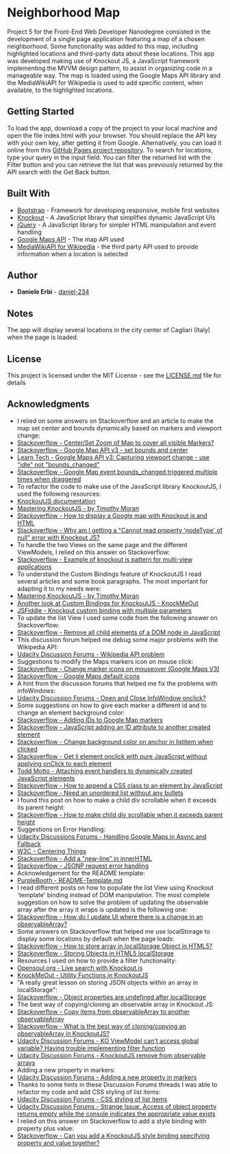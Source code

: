 # Neighborhood Map

Project 5 for the Front-End Web Developer Nanodegree consisted in the development of a single page application featuring a map of a chosen neighborhood.
Some functionality was added to this map, including highlighted locations and third-party data about these locations.
This app was developed making use of Knockout JS, a JavaScript framework implementing the MVVM design pattern, to assist in organizing code in a manageable way.
The map is loaded using the Google Maps API library and the MediaWikiAPI for Wikipedia is used to add specific content, when available, to the highlighted locations.

## Getting Started

To load the app, download a copy of the project to your local machine and open the file index.html with your browser. You should replace the API key with your own key, after getting it from Google. Alternatively, you can load it online from this [GitHub Pages project repository](https://daniel-234.github.io/frontend-nanodegree-neighborhood-map/).
To search for locations, type your query in the input field. You can filter the returned list with the Filter button and you can retrieve the list that was previously returned by the API search with the Get Back button.


## Built With

* [Bootstrap](http://getbootstrap.com/) - Framework for developing responsive, mobile first websites
* [Knockout](http://knockoutjs.com/) - A JavaScript library that simplifies dynamic JavaScript UIs
* [jQuery](http://jquery.com/) - A JavaScript library for simpler HTML manipulation and event handling
* [Google Maps API](https://developers.google.com/maps/web/) - The map API used
* [MediaWikiAPI for Wikipedia](https://www.mediawiki.org/wiki/API:Main_page) - the third party API used to provide information when a location is selected

## Author

* **Daniele Erbì** - [daniel-234](https://github.com/daniel-234)

## Notes

The app will display several locations in the city center of Cagliari (Italy) when the page is loaded.

## License

This project is licensed under the MIT License - see the [LICENSE.md](LICENSE.md) file for details

## Acknowledgments

* I relied on some answers on Stackoverflow and an article to make the map set center and bounds dynamically based on markers and viewport change:
* [Stackoverflow - Center/Set Zoom of Map to cover all visible Markers?](http://stackoverflow.com/questions/19304574/center-set-zoom-of-map-to-cover-all-visible-markers)
* [Stackoverflow - Google Map API v3 - set bounds and center](http://stackoverflow.com/questions/1556921/google-map-api-v3-set-bounds-and-center?rq=1)
* [Learn Tech - Google Maps API v3: Capturing viewport change - use "idle" not "bounds_changed"](https://learntech.imsu.ox.ac.uk/blog/?p=861)
* [Stackoverflow - Google Map event bounds_changed triggered multiple times when draggered](http://stackoverflow.com/questions/4338490/google-map-event-bounds-changed-triggered-multiple-times-when-dragging)
* To refactor the code to make use of the JavaScript library KnockoutJS, I used the following resources:
* [KnockoutJS documentation](http://knockoutjs.com/documentation/introduction.html)
* [Mastering KnockoutJS - by Timothy Moran](https://www.packtpub.com/web-development/mastering-knockoutjs)
* [Stackoverflow - How to display a Google map with Knockout js and HTML](http://stackoverflow.com/questions/39417762/how-to-display-a-google-map-with-knockout-js-and-html)
* [Stackoverflow - Why am I getting a "Cannot read property 'nodeType' of null" error with Knockout JS?](http://stackoverflow.com/questions/15090015/why-am-i-getting-a-cannot-read-property-nodetype-of-null-error-with-knockout)
* To handle the two Views on the same page and the different ViewModels, I relied on this answer on Stackoverflow:
* [Stackoverflow - Example of knockout js pattern for multi-view applications](http://stackoverflow.com/questions/8676988/example-of-knockoutjs-pattern-for-multi-view-applications/8680668#8680668)
* To understand the Custom Bindings feature of KnockoutJS I read several articles and some book paragraphs. The most important for adapting it to my needs were:
* [Mastering KnockoutJS - by Timothy Moran](https://www.packtpub.com/web-development/mastering-knockoutjs)
* [Another look at Custom Bindings for KnockoutJS - KnockMeOut](http://www.knockmeout.net/2011/07/another-look-at-custom-bindings-for.html)
* [JSFiddle - Knockout custom binding with multiple parameters](https://jsfiddle.net/NathanFriend/sectn9va/)
* To update the list View I used some code from the following answer on Stackoverflow:
* [Stackoverflow - Remove all child elements of a DOM node in JavaScript](http://stackoverflow.com/questions/3955229/remove-all-child-elements-of-a-dom-node-in-javascript)
* This discussion forum helped me debug some major problems with the Wikipedia API:
* [Udacity Discussion Forums - Wikipedia API problem](https://discussions.udacity.com/t/wikipedia-api-problem/208644/12)
* Suggestions to modify the Maps markers icon on mouse click:
* [Stackoverflow - Change marker icons on mouseover (Google Maps V3)](http://stackoverflow.com/questions/8198635/change-marker-icon-on-mouseover-google-maps-v3)
* [Stackoverflow - Google Maps default icons](http://stackoverflow.com/questions/25368851/google-maps-default-icons)
* A hint from the discussion forums that helped me fix the problems with infoWindows:
* [Udacity Discussion Forums - Open and Close InfoWindow onclick?](https://discussions.udacity.com/t/open-and-close-infowindow-onclick/170572/9)
* Some suggestions on how to give each marker a different id and to change an element background color:
* [Stackoverflow - Adding IDs to Google Map markers](http://stackoverflow.com/questions/2564320/adding-ids-to-google-map-markers)
* [Stackoverflow - JavaScript adding an ID attribute to another created element](http://stackoverflow.com/questions/19625646/javascript-adding-an-id-attribute-to-another-created-element)
* [Stackoverflow - Change background color on anchor in listitem when clicked](http://stackoverflow.com/questions/12940782/change-background-color-on-anchor-in-listitem-when-clicked)
* [Stackoverflow - Get li element onclick with pure JavaScript without applying onClick to each element](http://stackoverflow.com/questions/26204120/get-li-element-onclick-with-pure-javascript-without-applying-onclick-to-each-ele)
* [Todd Motto - Attaching event handlers to dynamically created JavaScript elements](https://toddmotto.com/attaching-event-handlers-to-dynamically-created-javascript-elements/)
* [Stackoverflow - How to append a CSS class to an element by JavaScript](http://stackoverflow.com/questions/927312/how-to-append-a-css-class-to-an-element-by-javascript)
* [Stackoverflow - Need an unordered list without any bullets](http://stackoverflow.com/questions/1027354/need-an-unordered-list-without-any-bullets)
* I found this post on how to make a child div scrollable when it exceeds its parent height:
* [Stackoverflow - How to make child div scrollable when it exceeds parent height](http://stackoverflow.com/questions/27784727/how-to-make-child-div-scrollable-when-it-exceeds-parent-height)
* Suggestions on Error Handling:
* [Udacity Discussions Forums - Handling Google Maps in Async and Fallback](https://discussions.udacity.com/t/handling-google-maps-in-async-and-fallback/34282)
* [W3C - Centering Things](https://www.w3.org/Style/Examples/007/center.en.html)
* [Stackoverflow - Add a "new-line" in innerHTML](http://stackoverflow.com/questions/19438895/add-a-new-line-in-innerhtml)
* [Stackoverflow - JSONP request error handling](http://stackoverflow.com/questions/19035557/jsonp-request-error-handling)
* Acknowledgement for the README template:
* [PurpleBooth - README-Template.md](https://gist.github.com/PurpleBooth/109311bb0361f32d87a2)
* I read different posts on how to populate the list View using Knockout 'template' binding instead of DOM manipulation. The most complete suggestion on how to solve the problem of updating the observable array after the array it wraps is updated is the following one:
* [Stackoverflow - How do I update UI where there is a change in an observableArray?](http://stackoverflow.com/questions/11197241/how-do-i-auto-update-ui-where-there-is-a-change-in-an-observablearray)
* Some answers on Stackoverflow that helped me use localStorage to display some locations by default when the page loads:
* [Stackoverflow - How to store array in localStorage Object in HTML5?](http://stackoverflow.com/questions/19174525/how-to-store-array-in-localstorage-object-in-html5)
* [Stackoverflow - Storing Objects in HTML5 localStorage](http://stackoverflow.com/questions/2010892/storing-objects-in-html5-localstorage)
* Resources I used on how to provide a filter functionality:
* [Opensoul.org - Live search with Knockout.js](http://opensoul.org/2011/06/23/live-search-with-knockoutjs/)
* [KnockMeOut - Utility Functions in KnockoutJS](http://www.knockmeout.net/2011/04/utility-functions-in-knockoutjs.html)
* "A really great lesson on storing JSON objects within an array in localStorage":
* [Stackoverflow - Object properties are undefined after localStorage](http://stackoverflow.com/questions/30584476/object-properties-are-undefined-after-localstorage)
* The best way of copying/cloning an observable array in Knockout JS:
* [Stackoverflow - Copy items from observableArray to another observableArray](http://stackoverflow.com/questions/19339180/copy-items-from-observablearray-to-another-observablearray)
* [Stackoverflow - What is the best way of cloning/copying an observableArray in KnockoutJS?](http://stackoverflow.com/questions/6509297/what-is-the-best-way-of-cloning-copying-an-observablearray-in-knockoutjs)
* [Udacity Discussion Forums - KO ViewModel can't access global variable? Having trouble implementing filter function](https://discussions.udacity.com/t/ko-viewmodel-cant-access-global-variable-having-trouble-implementing-filter-function/175025)
* [Udacity Discussion Forums - KnockoutJS remove from observable arrays](https://discussions.udacity.com/t/knockoutjs-remove-from-observable-arrays/166692/7)
* Adding a new property in markers:
* [Udacity Discussion Forums - Adding a new property in markers](https://discussions.udacity.com/t/adding-a-new-property-in-marker/224995/2)
* Thanks to some hints in these Discussion Forums threads I was able to refactor my code and add CSS styling of list items:
* [Udacity Discussion Forums - CSS styling of list items](https://discussions.udacity.com/t/css-styling-of-list-items/185028/6)
* [Udacity Discussion Forums - Strange Issue. Access of object property returns empty while the console indicates the appropriate value exists](https://discussions.udacity.com/t/strange-issue-access-of-object-property-returns-empty-while-the-console-indicates-the-appropriate-value-exists/169783/4)
* I relied on this answer on Stackoverflow to add a style binding with property plus value:
* [Stackoverflow - Can you add a KnockoutJS style binding specifying property and value together?](http://stackoverflow.com/questions/18560815/can-you-add-knockoutjs-style-binding-specifying-propertyvalue-together)
